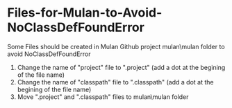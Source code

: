 # Files-for-Mulan-to-Avoid-NoClassDefFoundError
Some Files should be created in Mulan Github project mulan\mulan folder to avoid NoClassDefFoundError
1.  Change the name of "project" file to ".project" (add a dot at the begining of the file name) 
2.  Change the name of "classpath" file to ".classpath" (add a dot at the begining of the file name) 
3.  Move  ".project" and ".classpath" files to mulan\mulan folder
